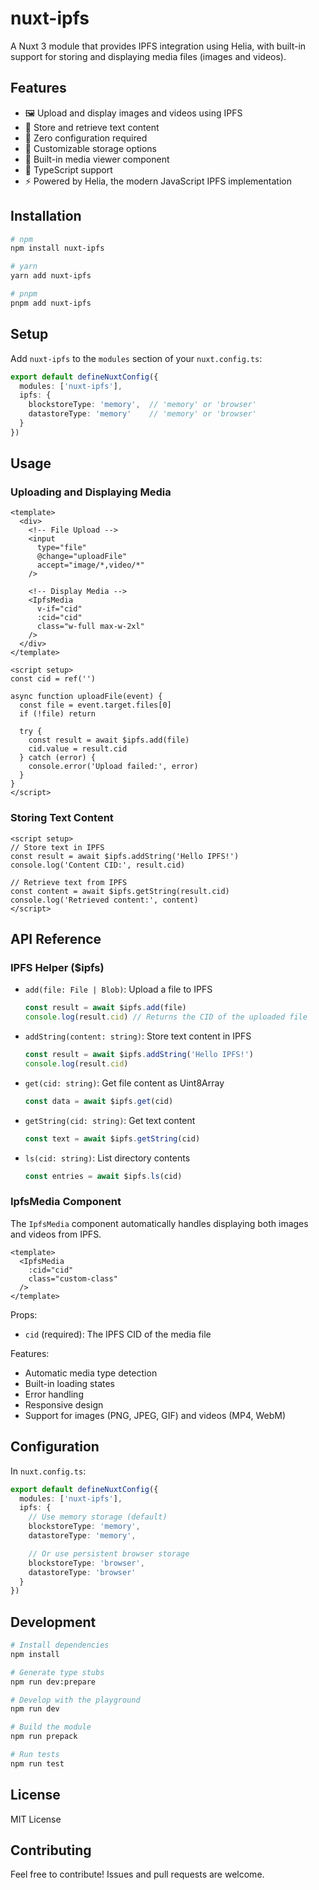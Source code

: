 # nuxt-ipfs

A Nuxt 3 module that provides IPFS integration using Helia, with built-in support for storing and displaying media files (images and videos).

## Features

- 🖼️ Upload and display images and videos using IPFS
- 📝 Store and retrieve text content
- 🎯 Zero configuration required
- 🔧 Customizable storage options
- 🎨 Built-in media viewer component
- 💪 TypeScript support
- ⚡ Powered by Helia, the modern JavaScript IPFS implementation

## Installation

```bash
# npm
npm install nuxt-ipfs

# yarn
yarn add nuxt-ipfs

# pnpm
pnpm add nuxt-ipfs
```

## Setup

Add `nuxt-ipfs` to the `modules` section of your `nuxt.config.ts`:

```ts
export default defineNuxtConfig({
  modules: ['nuxt-ipfs'],
  ipfs: {
    blockstoreType: 'memory',  // 'memory' or 'browser'
    datastoreType: 'memory'    // 'memory' or 'browser'
  }
})
```

## Usage

### Uploading and Displaying Media

```vue
<template>
  <div>
    <!-- File Upload -->
    <input 
      type="file" 
      @change="uploadFile"
      accept="image/*,video/*"
    />

    <!-- Display Media -->
    <IpfsMedia 
      v-if="cid"
      :cid="cid"
      class="w-full max-w-2xl"
    />
  </div>
</template>

<script setup>
const cid = ref('')

async function uploadFile(event) {
  const file = event.target.files[0]
  if (!file) return
  
  try {
    const result = await $ipfs.add(file)
    cid.value = result.cid
  } catch (error) {
    console.error('Upload failed:', error)
  }
}
</script>
```

### Storing Text Content

```vue
<script setup>
// Store text in IPFS
const result = await $ipfs.addString('Hello IPFS!')
console.log('Content CID:', result.cid)

// Retrieve text from IPFS
const content = await $ipfs.getString(result.cid)
console.log('Retrieved content:', content)
</script>
```

## API Reference

### IPFS Helper ($ipfs)

- `add(file: File | Blob)`: Upload a file to IPFS
  ```ts
  const result = await $ipfs.add(file)
  console.log(result.cid) // Returns the CID of the uploaded file
  ```

- `addString(content: string)`: Store text content in IPFS
  ```ts
  const result = await $ipfs.addString('Hello IPFS!')
  console.log(result.cid)
  ```

- `get(cid: string)`: Get file content as Uint8Array
  ```ts
  const data = await $ipfs.get(cid)
  ```

- `getString(cid: string)`: Get text content
  ```ts
  const text = await $ipfs.getString(cid)
  ```

- `ls(cid: string)`: List directory contents
  ```ts
  const entries = await $ipfs.ls(cid)
  ```

### IpfsMedia Component

The `IpfsMedia` component automatically handles displaying both images and videos from IPFS.

```vue
<template>
  <IpfsMedia 
    :cid="cid"
    class="custom-class"
  />
</template>
```

Props:
- `cid` (required): The IPFS CID of the media file

Features:
- Automatic media type detection
- Built-in loading states
- Error handling
- Responsive design
- Support for images (PNG, JPEG, GIF) and videos (MP4, WebM)

## Configuration

In `nuxt.config.ts`:

```ts
export default defineNuxtConfig({
  modules: ['nuxt-ipfs'],
  ipfs: {
    // Use memory storage (default)
    blockstoreType: 'memory',
    datastoreType: 'memory',

    // Or use persistent browser storage
    blockstoreType: 'browser',
    datastoreType: 'browser'
  }
})
```

## Development

```bash
# Install dependencies
npm install

# Generate type stubs
npm run dev:prepare

# Develop with the playground
npm run dev

# Build the module
npm run prepack

# Run tests
npm run test
```

## License

MIT License

## Contributing

Feel free to contribute! Issues and pull requests are welcome.